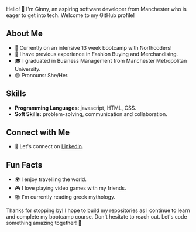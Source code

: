Hello! 👋 I'm Ginny, an aspiring software developer from Manchester who is eager to get into tech. Welcome to my GitHub profile!

## About Me

- 🌱 Currently on an intensive 13 week bootcamp with Northcoders!
- 💼 I have previous experience in Fashion Buying and Merchandising.
- 🎓 I graduated in Business Management from Manchester Metropolitan University.
- 😄 Pronouns: She/Her.

## Skills

- **Programming Languages:** javascript, HTML, CSS.
- **Soft Skills:** problem-solving, communication and collaboration.

## Connect with Me

- 💬 Let's connect on [LinkedIn](https://www.linkedin.com/in/ginny-truong-659051197/).

## Fun Facts

- 🌍 I enjoy travelling the world.
- 🎮 I love playing video games with my friends.
- 📚 I'm currently reading greek mythology.


Thanks for stopping by! I hope to build my repositories as I continue to learn and complete my bootcamp course. Don't hesitate to reach out. Let's code something amazing together! 🚀



<!--
**ginnytruong/ginnytruong** is a ✨ _special_ ✨ repository because its `README.md` (this file) appears on your GitHub profile.

Here are some ideas to get you started:

- 🔭 I’m currently working on ...
- 🌱 I’m currently learning ...
- 👯 I’m looking to collaborate on ...
- 🤔 I’m looking for help with ...
- 💬 Ask me about ...
- 📫 How to reach me: ...
- 😄 Pronouns: ...
- ⚡ Fun fact: ...
-->
